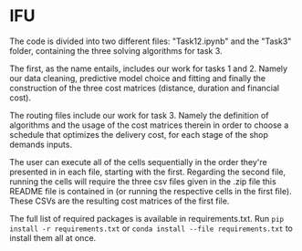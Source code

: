 # IFU
The code is divided into two different files: "Task12.ipynb" and the "Task3" folder, containing the three solving algorithms for task 3.

The first, as the name entails, includes our work for tasks 1 and 2. Namely our data cleaning, predictive model choice and fitting and finally the construction of the three cost matrices (distance, duration and financial cost).

The routing files include our work for task 3. Namely the definition of algorithms and the usage of the cost matrices therein in order to choose a schedule that optimizes the delivery cost, for each stage of the shop demands inputs.

The user can execute all of the cells sequentially in the order they're presented in in each file, starting with the first. Regarding the second file, running the cells will require the three csv files given in the .zip file this README file is contained in (or running the respective cells in the first file). These CSVs are the resulting cost matrices of the first file.

The full list of required packages is available in requirements.txt. Run `pip install -r requirements.txt` or `conda install --file requirements.txt` to install them all at once.
